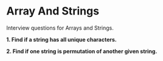 # Array And Strings

Interview questions for Arrays and Strings.

**1. Find if a string has all unique characters.**

**2. Find if one string is permutation of another given string.** 
